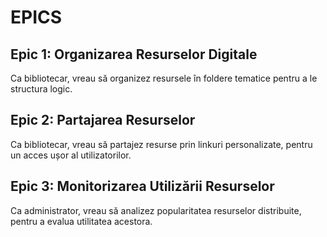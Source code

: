 # EPICS

## Epic 1: Organizarea Resurselor Digitale
Ca bibliotecar, vreau să organizez resursele în foldere tematice pentru a le structura logic.

## Epic 2: Partajarea Resurselor
Ca bibliotecar, vreau să partajez resurse prin linkuri personalizate, pentru un acces ușor al utilizatorilor.

## Epic 3: Monitorizarea Utilizării Resurselor
Ca administrator, vreau să analizez popularitatea resurselor distribuite, pentru a evalua utilitatea acestora.
